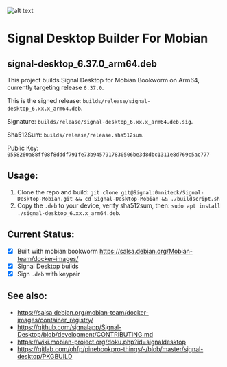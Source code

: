![alt text](https://signal.org/assets/header/logo-f7ef605fe417d5520d38d546b3b774b4261c75220b9904da4d8b2ffc19a761ff.png)

# Signal Desktop Builder For Mobian

## signal-desktop_6.37.0_arm64.deb

This project builds Signal Desktop for Mobian Bookworm on Arm64, currently targeting release `6.37.0`.

This is the signed release: `builds/release/signal-desktop_6.xx.x_arm64.deb`.

Signature: `builds/release/signal-desktop_6.xx.x_arm64.deb.sig`.

Sha512Sum: `builds/release/release.sha512sum`.

Public Key: `0558260a88ff08f8dddf791fe73b9457917830506be3d8dbc1311e8d769c5ac777`

## Usage:

1. Clone the repo and build: `git clone git@Signal:0mniteck/Signal-Desktop-Mobian.git && cd Signal-Desktop-Mobian && ./buildscript.sh`
3. Copy the `.deb` to your device, verify sha512sum, then: `sudo apt install ./signal-desktop_6.xx.x_arm64.deb`.

## Current Status:

* [x] Built with mobian:bookworm https://salsa.debian.org/Mobian-team/docker-images/
* [x] Signal Desktop builds
* [x] Sign `.deb` with keypair

## See also:

* https://salsa.debian.org/mobian-team/docker-images/container_registry/
* https://github.com/signalapp/Signal-Desktop/blob/development/CONTRIBUTING.md
* https://wiki.mobian-project.org/doku.php?id=signaldesktop
* https://gitlab.com/ohfp/pinebookpro-things/-/blob/master/signal-desktop/PKGBUILD
